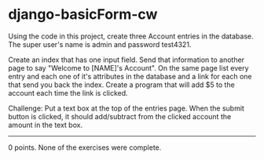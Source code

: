 # django-basicForm-cw

Using the code in this project, create three Account entries in the database. The super user's name is admin and password test4321.

Create an index that has one input field. Send that information to another page to say "Welcome to [NAME]'s Account". On the same page list every entry and each one of it's attributes in the database and a link for each one that send you back the index. Create a program that will add $5 to the account each time the link is clicked.

Challenge:
Put a text box at the top of the entries page. When the submit button is clicked, it should add/subtract from the clicked account the amount in the text box.
<hr>
0 points. None of the exercises were complete.